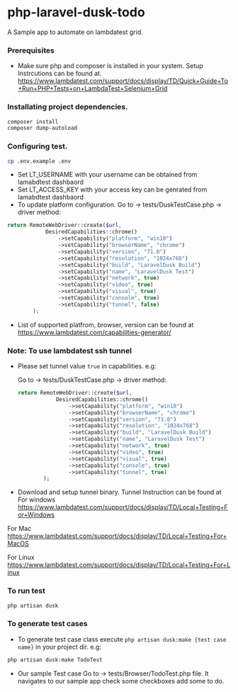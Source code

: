 # php-laravel-dusk-todo
A Sample app to automate on lambdatest grid. 


### Prerequisites
- Make sure php and composer is installed in your system. Setup Instrcutions can be found at. https://www.lambdatest.com/support/docs/display/TD/Quick+Guide+To+Run+PHP+Tests+on+LambdaTest+Selenium+Grid


### Installating project dependencies.
```bash
composer install
composer dump-autoload
```


### Configuring test.
```bash
cp .env.example .env
```
- Set LT_USERNAME with your username can be obtained from lamabdtest dashbaord
- Set LT_ACCESS_KEY with your access key can be genrated from lamabdtest dashbaord 
- To update platform configuration. 
Go to -> tests/DuskTestCase.php -> driver method:
```php
return RemoteWebDriver::create($url, 
            DesiredCapabilities::chrome()
                ->setCapability("platform", "win10")
                ->setCapability("browserName", "chrome")
                ->setCapability("version", "71.0")
                ->setCapability("resolution", "1024x768")
                ->setCapability("build", "LaravelDusk Build")
                ->setCapability("name", "LaravelDusk Test")
                ->setCapability("network", true)
                ->setCapability("video", true)
                ->setCapability("visual", true)
                ->setCapability("console", true)
                ->setCapability("tunnel", false)
        );
```

- List of supported platfrom, browser, version can be found at https://www.lambdatest.com/capabilities-generator/

###  Note: To use lambdatest ssh tunnel 
- Please set tunnel value `true` in capabilities. e.g:

    Go to -> tests/DuskTestCase.php -> driver method:
    ```php
    return RemoteWebDriver::create($url, 
                DesiredCapabilities::chrome()
                    ->setCapability("platform", "win10")
                    ->setCapability("browserName", "chrome")
                    ->setCapability("version", "71.0")
                    ->setCapability("resolution", "1024x768")
                    ->setCapability("build", "LaravelDusk Build")
                    ->setCapability("name", "LaravelDusk Test")
                    ->setCapability("network", true)
                    ->setCapability("video", true)
                    ->setCapability("visual", true)
                    ->setCapability("console", true)
                    ->setCapability("tunnel", true)
            );
    ```
- Download and setup tunnel binary. Tunnel Instruction can be found at
For windows https://www.lambdatest.com/support/docs/display/TD/Local+Testing+For+Windows

For Mac https://www.lambdatest.com/support/docs/display/TD/Local+Testing+For+MacOS

For Linux https://www.lambdatest.com/support/docs/display/TD/Local+Testing+For+Linux


### To run test
```bash
php artisan dusk
```





### To generate test cases
- To generate test case class execute `php artisan dusk:make {test case name}` in your project dir.  e.g:
```bash
php artisan dusk:make TodoTest
```
- Our sample Test case Go to -> tests/Browser/TodoTest.php file. It navigates to our sample app check some checkboxes add some to do.
